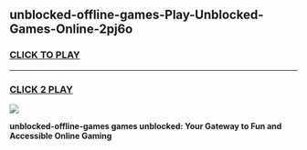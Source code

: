 
## unblocked-offline-games-Play-Unblocked-Games-Online-2pj6o
<h3>
<a href="https://premium76.site?title=unblocked-offline-games&ref=24A">CLICK TO PLAY</a></h3>
<hr>

<h3>
<a href="https://premium76.site?title=unblocked-offline-games&ref=24A">CLICK 2 PLAY</a>
  
</h3>

<a href="https://premium76.site?title=unblocked-offline-games&ref=24A"><img src="https://clearcache.store/games.png"></a>


**unblocked-offline-games games unblocked: Your Gateway to Fun and Accessible Online Gaming**
